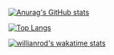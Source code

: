 [![Anurag's GitHub stats](https://github-readme-stats.vercel.app/api?username=renn08&hide=contribs,prs&count_private=true&show_icons=true&theme=dark)](https://github.com/anuraghazra/github-readme-stats)

[![Top Langs](https://github-readme-stats.vercel.app/api/top-langs/?username=renn08&count_private=true&show_icons=true&theme=dark&layout=compact)](https://github.com/anuraghazra/github-readme-stats)

[![willianrod's wakatime stats](https://github-readme-stats.vercel.app/api/wakatime?username=renn08)](https://github.com/anuraghazra/github-readme-stats)



